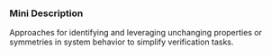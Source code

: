 ### Mini Description

Approaches for identifying and leveraging unchanging properties or symmetries in system behavior to simplify verification tasks.

